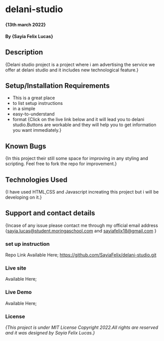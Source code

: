 # delani-studio

### 
#### {13th march 2022}
#### By **{Sayia Felix Lucas}**
## Description
{Delani studio project is a project where i am advertising the service we offer at delani studio and it includes new technological feature.}

## Setup/Installation Requirements
* This is a great place
* to list setup instructions
* in a simple
* easy-to-understand
* format
{Click on the live link below and it will lead you to delani studio.Buttons are workable and they will help you to get information you want immediately.}
## Known Bugs
{In this project their still some space for improving in any styling and scripting. Feel free to fork the repo for improvement.}

## Technologies Used
{I have used HTML,CSS and Javascript increating this project but i will be developing on it.}

## Support and contact details
{Incase of any issue please contact me through my official email address {sayia.lucas@student.moringaschool.com  and sayiafelix18@gmail.com }

### set up instruction 
Repo Link Available Here;
https://github.com/SayiaFelix/delani-studio.git


### Live site
Available Here;






### Live Demo
Available Here; 




### License
*{This project is under MIT License Copyright 2022.All rights are reserved and it was designed by Sayia Felix Lucas.}*
